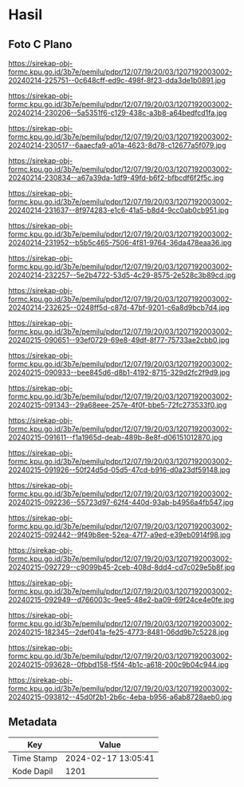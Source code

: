# Hasil

## Foto C Plano

https://sirekap-obj-formc.kpu.go.id/3b7e/pemilu/pdpr/12/07/19/20/03/1207192003002-20240214-225751--0c648cff-ed9c-498f-8f23-dda3de1b0891.jpg

https://sirekap-obj-formc.kpu.go.id/3b7e/pemilu/pdpr/12/07/19/20/03/1207192003002-20240214-230206--5a5351f6-c129-438c-a3b8-a64bedfcd1fa.jpg

https://sirekap-obj-formc.kpu.go.id/3b7e/pemilu/pdpr/12/07/19/20/03/1207192003002-20240214-230517--6aaecfa9-a01a-4623-8d78-c12677a5f079.jpg

https://sirekap-obj-formc.kpu.go.id/3b7e/pemilu/pdpr/12/07/19/20/03/1207192003002-20240214-230834--a67a39da-1df9-49fd-b6f2-bfbcdf6f2f5c.jpg

https://sirekap-obj-formc.kpu.go.id/3b7e/pemilu/pdpr/12/07/19/20/03/1207192003002-20240214-231637--8f974283-e1c6-41a5-b8d4-9cc0ab0cb951.jpg

https://sirekap-obj-formc.kpu.go.id/3b7e/pemilu/pdpr/12/07/19/20/03/1207192003002-20240214-231952--b5b5c465-7506-4f81-9764-36da478eaa36.jpg

https://sirekap-obj-formc.kpu.go.id/3b7e/pemilu/pdpr/12/07/19/20/03/1207192003002-20240214-232257--5e2b4722-53d5-4c29-8575-2e528c3b89cd.jpg

https://sirekap-obj-formc.kpu.go.id/3b7e/pemilu/pdpr/12/07/19/20/03/1207192003002-20240214-232625--0248ff5d-c87d-47bf-9201-c6a8d9bcb7d4.jpg

https://sirekap-obj-formc.kpu.go.id/3b7e/pemilu/pdpr/12/07/19/20/03/1207192003002-20240215-090651--93ef0729-69e8-49df-8f77-75733ae2cbb0.jpg

https://sirekap-obj-formc.kpu.go.id/3b7e/pemilu/pdpr/12/07/19/20/03/1207192003002-20240215-090933--bee845d6-d8b1-4192-8715-329d2fc2f9d9.jpg

https://sirekap-obj-formc.kpu.go.id/3b7e/pemilu/pdpr/12/07/19/20/03/1207192003002-20240215-091343--29a68eee-257e-4f0f-bbe5-72fc273533f0.jpg

https://sirekap-obj-formc.kpu.go.id/3b7e/pemilu/pdpr/12/07/19/20/03/1207192003002-20240215-091611--f1a1965d-deab-489b-8e8f-d06151012870.jpg

https://sirekap-obj-formc.kpu.go.id/3b7e/pemilu/pdpr/12/07/19/20/03/1207192003002-20240215-091926--50f24d5d-05d5-47cd-b916-d0a23df59148.jpg

https://sirekap-obj-formc.kpu.go.id/3b7e/pemilu/pdpr/12/07/19/20/03/1207192003002-20240215-092236--55723d97-62f4-440d-93ab-b4956a4fb547.jpg

https://sirekap-obj-formc.kpu.go.id/3b7e/pemilu/pdpr/12/07/19/20/03/1207192003002-20240215-092442--9f49b8ee-52ea-47f7-a9ed-e39eb0914f98.jpg

https://sirekap-obj-formc.kpu.go.id/3b7e/pemilu/pdpr/12/07/19/20/03/1207192003002-20240215-092729--c9099b45-2ceb-408d-8dd4-cd7c029e5b8f.jpg

https://sirekap-obj-formc.kpu.go.id/3b7e/pemilu/pdpr/12/07/19/20/03/1207192003002-20240215-092949--d766003c-9ee5-48e2-ba09-69f24ce4e0fe.jpg

https://sirekap-obj-formc.kpu.go.id/3b7e/pemilu/pdpr/12/07/19/20/03/1207192003002-20240215-182345--2def041a-fe25-4773-8481-06dd9b7c5228.jpg

https://sirekap-obj-formc.kpu.go.id/3b7e/pemilu/pdpr/12/07/19/20/03/1207192003002-20240215-093628--0fbbd158-f5f4-4b1c-a618-200c9b04c944.jpg

https://sirekap-obj-formc.kpu.go.id/3b7e/pemilu/pdpr/12/07/19/20/03/1207192003002-20240215-093812--45d0f2b1-2b6c-4eba-b956-a6ab8728aeb0.jpg


## Metadata

| Key        | Value               |
| ---------- | ------------------- |
| Time Stamp | 2024-02-17 13:05:41 |
| Kode Dapil | 1201                |



